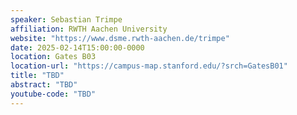```yaml
---
speaker: Sebastian Trimpe
affiliation: RWTH Aachen University
website: "https://www.dsme.rwth-aachen.de/trimpe"
date: 2025-02-14T15:00:00-0000
location: Gates B03
location-url: "https://campus-map.stanford.edu/?srch=GatesB01"
title: "TBD"
abstract: "TBD"
youtube-code: "TBD"
---
```

